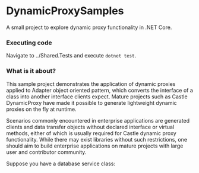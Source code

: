 # DynamicProxySamples
A small project to explore dynamic proxy functionality in .NET Core.

### Executing code
Navigate to ../Shared.Tests and execute ```dotnet test```.

### What is it about?
This sample project demonstrates the application of dynamic proxies applied to Adapter object oriented pattern, which converts the interface of a class into another interface clients expect. Mature projects such as Castle DynamicProxy have made it possible to generate lightweight dynamic proxies on the fly at runtime.

Scenarios commonly encountered in enterprise applications are generated clients and data transfer objects without declared interface or virtual methods, either of which is usually required for Castle dynamic proxy functionality. While there may exist libraries without such restrictions, one should aim to build enterprise applications on mature projects with large user and contributor community. 

Suppose you have a database service class:
